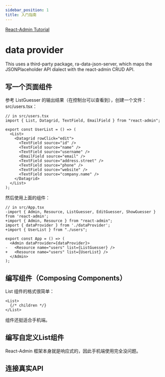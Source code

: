 ```yaml
---
sidebar_position: 1
title: 入门指南
---
```


[React-Admin Tutorial](https://marmelab.com/react-admin/Tutorial.html)

# data provider

This uses a third-party package, ra-data-json-server, which maps the JSONPlaceholder API dialect with the react-admin CRUD API.

## 写一个页面组件

参考 ListGuesser 的输出结果（在控制台可以查看到），创建一个文件：src/users.tsx：

```
// in src/users.tsx
import { List, Datagrid, TextField, EmailField } from "react-admin";

export const UserList = () => (
  <List>
    <Datagrid rowClick="edit">
      <TextField source="id" />
      <TextField source="name" />
      <TextField source="username" />
      <EmailField source="email" />
      <TextField source="address.street" />
      <TextField source="phone" />
      <TextField source="website" />
      <TextField source="company.name" />
    </Datagrid>
  </List>
);
```

然后使用上面的组件：

```
// in src/App.tsx
-import { Admin, Resource, ListGuesser, EditGuesser, ShowGuesser } from 'react-admin';
+import { Admin, Resource } from "react-admin";
import { dataProvider } from './dataProvider';
+import { UserList } from "./users";

export const App = () => (
  <Admin dataProvider={dataProvider}>
-   <Resource name="users" list={ListGuesser} />
+   <Resource name="users" list={UserList} />
  </Admin>
);
```


## 编写组件（Composing Components）

List 组件的格式很简单：

    <List>
      {/* children */}
    </List>

<SimpleList>组件还挺适合手机端。


## 编写自定义List组件

React-Admin 框架本身就是响应式的，因此手机端使用完全没问题。






## 连接真实API






